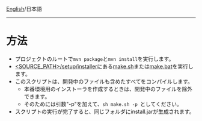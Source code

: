 [English](
https://github.com/aegif/NemakiWare/wiki/Development_-Build-installer)/日本語 
***
# 方法
- プロジェクトのルートで`mvn package`と`mvn install`を実行します。
- [<SOURCE_PATH>/setup/installer](https://github.com/aegif/NemakiWare/tree/master/setup/installer)にある[make.sh](https://github.com/aegif/NemakiWare/blob/master/setup/installer/make.sh)または[make.bat](https://github.com/aegif/NemakiWare/blob/master/setup/installer/make.bat)を実行します。
- このスクリプトは、開発中のファイルも含めたすべてをコンパイルします。
  - 本番環境用のインストーラを作成するときは、開発中のファイルを除外できます。  
  - そのためには引数"-p"を加えて、`sh make.sh -p `としてください。
- スクリプトの実行が完了すると、同じフォルダにinstall.jarが生成されます。